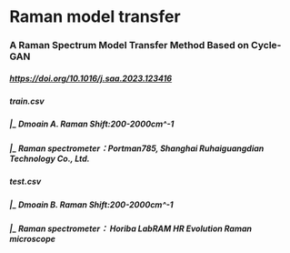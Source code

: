# Raman model transfer
### A Raman Spectrum Model Transfer Method Based on Cycle-GAN
##### https://doi.org/10.1016/j.saa.2023.123416
##### **train.csv**  
##### |_ Dmoain A. Raman Shift:200-2000cm\^-1  
##### |_ Raman spectrometer：Portman785, Shanghai Ruhaiguangdian Technology Co., Ltd.
##### **test.csv**  
##### |_ Dmoain B. Raman Shift:200-2000cm\^-1  
##### |_ Raman spectrometer： Horiba LabRAM HR Evolution Raman microscope
